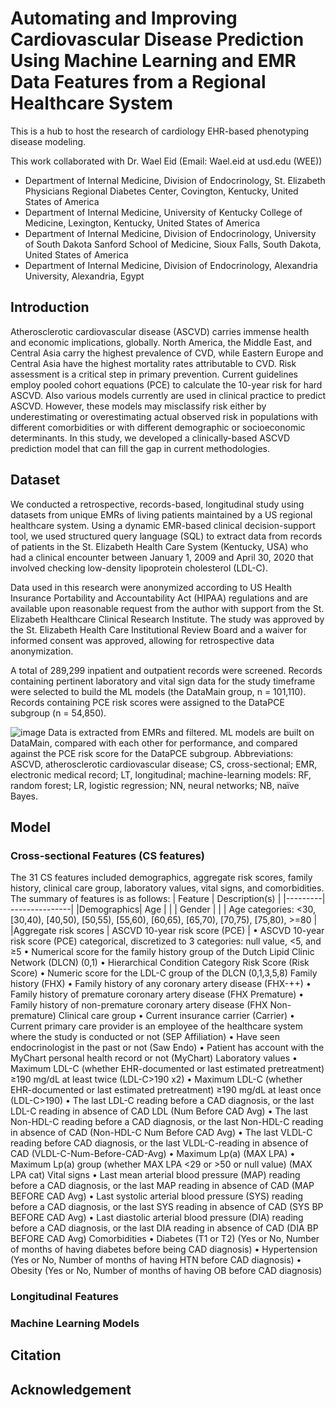 # Automating and Improving Cardiovascular Disease Prediction Using Machine Learning and EMR Data Features from a Regional Healthcare System
This is a hub to host the research of cardiology EHR-based phenotyping disease modeling. 

This work collaborated with Dr. Wael Eid (Email: Wael.eid at usd.edu (WEE))
- Department of Internal Medicine, Division of Endocrinology, St. Elizabeth Physicians Regional Diabetes Center, Covington, Kentucky, United States of America 
- Department of Internal Medicine, University of Kentucky College of Medicine, Lexington, Kentucky, United States of America
- Department of Internal Medicine, Division of Endocrinology, University of South Dakota Sanford School of Medicine, Sioux Falls, South Dakota, United States of America
- Department of Internal Medicine, Division of Endocrinology, Alexandria University, Alexandria, Egypt

## Introduction

Atherosclerotic cardiovascular disease (ASCVD) carries immense health and economic implications, globally.  North America, the Middle East, and Central Asia carry the highest prevalence of CVD, while Eastern Europe and Central Asia have the highest mortality rates attributable to CVD. Risk assessment is a critical step in primary prevention. Current guidelines employ pooled cohort equations (PCE) to calculate the 10-year risk for hard ASCVD. Also various models currently are used in clinical practice to predict ASCVD. However, these models may misclassify risk either by underestimating or overestimating actual observed risk in populations with different comorbidities or with different demographic or socioeconomic determinants. In this study, we developed a clinically-based ASCVD prediction model that can fill the gap in current methodologies.

## Dataset 

We conducted a retrospective, records-based, longitudinal study using datasets from unique EMRs of living patients maintained by a US regional healthcare system. Using a dynamic EMR-based clinical decision-support tool, we used structured query language (SQL) to extract data from records of patients in the St. Elizabeth Health Care System (Kentucky, USA) who had a clinical encounter between January 1, 2009 and April 30, 2020 that involved checking low-density lipoprotein cholesterol (LDL-C). 

Data used in this research were anonymized according to US Health Insurance Portability and Accountability Act (HIPAA) regulations and are available upon reasonable request from the author with support from the St. Elizabeth Healthcare Clinical Research Institute. The study was approved by the St. Elizabeth Health Care Institutional Review Board and a waiver for informed consent was approved, allowing for retrospective data anonymization.

A total of 289,299 inpatient and outpatient records were screened. Records containing pertinent laboratory and vital sign data for the study timeframe were selected to build the ML models (the DataMain group, n = 101,110). Records containing PCE risk scores were assigned to the DataPCE subgroup (n = 54,850). 

![image](https://user-images.githubusercontent.com/98625360/164759975-55aa53c5-09d7-468a-bd49-c915a174c12c.png)
Data is extracted from EMRs and filtered. ML models are built on DataMain, compared with each other for performance, and compared against the PCE risk score for the DataPCE subgroup. Abbreviations: ASCVD, atherosclerotic cardiovascular disease; CS, cross-sectional; EMR, electronic medical record; LT, longitudinal; machine-learning models: RF, random forest; LR, logistic regression; NN, neural networks; NB, naïve Bayes.

## Model

### Cross-sectional Features (CS features)
The 31 CS features included demographics, aggregate risk scores, family history, clinical care group, laboratory values, vital signs, and comorbidities.
The summary of features is as follows:
| Feature |	Description(s) |
|---------| ---------------|
|Demographics|	Age |
|	| Gender  | 
|	| Age categories: <30, [30,40), [40,50), [50,55), [55,60), [60,65), [65,70), [70,75), [75,80), >=80 |
|Aggregate risk scores | ASCVD 10-year risk score (PCE) |
•	ASCVD 10-year risk score (PCE) categorical, discretized to 3 categories: null value, <5, and ≥5
•	Numerical score for the family history group of the Dutch Lipid Clinic Network (DLCN)  (0,1)
•	Hierarchical Condition Category Risk Score (Risk Score)
•	Numeric score for the LDL-C group of the DLCN (0,1,3,5,8)
Family history (FHX)	•	Family history of any coronary artery disease (FHX-++)
•	Family history of premature coronary artery disease (FHX Premature)
•	Family history of non-premature coronary artery disease (FHX Non-premature)
Clinical care group	•	Current insurance carrier (Carrier)
•	Current primary care provider is an employee of the healthcare system where the study is conducted or not (SEP Affiliation)
•	Have seen endocrinologist in the past or not (Saw Endo)
•	Patient has account with the MyChart personal health record or not (MyChart)
Laboratory values	•	Maximum LDL-C (whether EHR-documented or last estimated pretreatment) ≥190 mg/dL at least twice (LDL-C>190 x2)
•	Maximum LDL-C (whether EHR-documented or last estimated pretreatment) ≥190 mg/dL at least once (LDL-C>190)
•	The last LDL-C reading before a CAD diagnosis, or the last LDL-C reading in absence of CAD LDL (Num Before CAD Avg) 
•	The last Non-HDL-C reading before a CAD diagnosis, or the last Non-HDL-C reading in absence of CAD (Non-HDL-C Num Before CAD Avg) 
•	The last VLDL-C reading before CAD diagnosis, or the last VLDL-C-reading in absence of CAD (VLDL-C-Num-Before-CAD-Avg)
•	Maximum Lp(a) (MAX LPA)
•	Maximum Lp(a) group (whether MAX LPA <29 or >50 or null value) (MAX LPA cat)
Vital signs	•	Last mean arterial blood pressure (MAP) reading before a CAD diagnosis, or the last MAP reading in absence of CAD (MAP BEFORE CAD Avg)
•	Last systolic arterial blood pressure (SYS) reading before a CAD diagnosis, or the last SYS reading in absence of CAD (SYS BP BEFORE CAD Avg) 
•	Last diastolic arterial blood pressure (DIA) reading before a CAD diagnosis, or the last DIA reading in absence of CAD (DIA BP BEFORE CAD Avg)
Comorbidities	•	Diabetes (T1 or T2) (Yes or No, Number of months of having diabetes before being CAD diagnosis)
•	Hypertension (Yes or No, Number of months of having HTN before CAD diagnosis)
•	Obesity (Yes or No, Number of months of having OB before CAD diagnosis)


### Longitudinal Features

### Machine Learning Models

## Citation

## Acknowledgement


